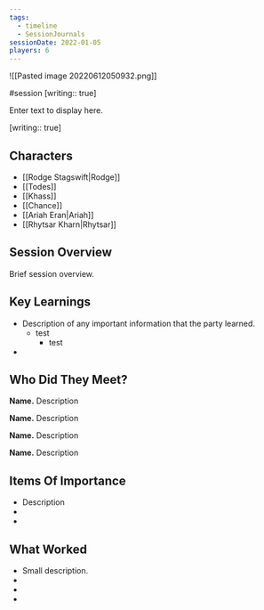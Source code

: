 ```yaml
---
tags:
  - timeline
  - SessionJournals
sessionDate: 2022-01-05
players: 6
---
```


![[Pasted image 20220612050932.png]]

#session
[writing:: true]

<div
  class='ob-timelines'
  data-date='144-43-49-00'
  data-title='dd-mm-yyy desc'
  data-class='orange'
  data-img = '\z_Assets\ImagePlaceholder.png'
  data-type='range'
  data-end="2000-10-20-00">
  Enter text to display here.
</div>

[writing:: true]


## Characters 
 
- [[Rodge Stagswift|Rodge]]
- [[Todes]]
- [[Khass]]
- [[Chance]]
- [[Ariah Eran|Ariah]]
- [[Rhytsar Kharn|Rhytsar]]
 
## Session Overview 
 
Brief session overview.

## Key Learnings

- Description of any important information that the party learned.
	- test
		-  test
- 
 
## Who Did They Meet?
 
**Name.** Description 
 
**Name.** Description 
 
**Name.** Description 
 
**Name.** Description 
 
## Items Of Importance
 
- Description
- 
- 

## What Worked 
 
- Small description.
- 
- 
- 
